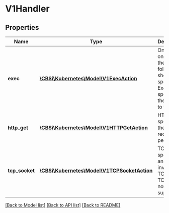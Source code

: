 # V1Handler

## Properties
Name | Type | Description | Notes
------------ | ------------- | ------------- | -------------
**exec** | [**\CBSi\Kubernetes\Model\V1ExecAction**](V1ExecAction.md) | One and only one of the following should be specified. Exec specifies the action to take. | [optional] 
**http_get** | [**\CBSi\Kubernetes\Model\V1HTTPGetAction**](V1HTTPGetAction.md) | HTTPGet specifies the http request to perform. | [optional] 
**tcp_socket** | [**\CBSi\Kubernetes\Model\V1TCPSocketAction**](V1TCPSocketAction.md) | TCPSocket specifies an action involving a TCP port. TCP hooks not yet supported | [optional] 

[[Back to Model list]](../README.md#documentation-for-models) [[Back to API list]](../README.md#documentation-for-api-endpoints) [[Back to README]](../README.md)


